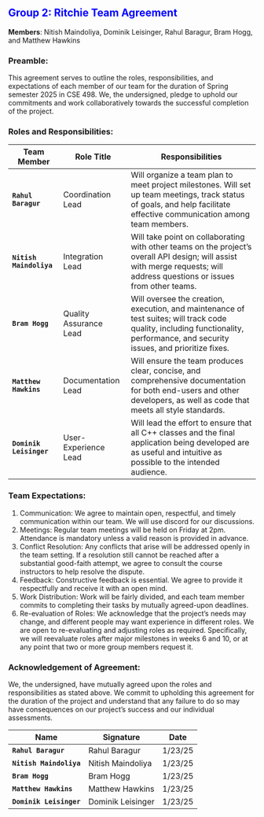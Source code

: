 ## <span id="group-2" style="color: blue">Group 2: Ritchie Team Agreement</span>

**Members**: Nitish Maindoliya, Dominik Leisinger, Rahul Baragur, Bram Hogg, and Matthew Hawkins

### Preamble:

This agreement serves to outline the roles, responsibilities, and expectations of each member of our team for the duration of Spring semester 2025 in CSE 498. We, the undersigned, pledge to uphold our commitments and work collaboratively towards the successful completion of the project.

### Roles and Responsibilities:

| Team Member               | Role Title | Responsibilities |
| ------------------- | ----------- | ----------------- |
| **`Rahul Baragur`**       | Coordination Lead | Will organize a team plan to meet project milestones. Will set up team meetings, track status of goals, and help facilitate effective communication among team members. |
| **`Nitish Maindoliya`**     | Integration Lead | Will take point on collaborating with other teams on the project’s overall API design; will assist with merge requests; will address questions or issues from other teams. |
| **`Bram Hogg`** | Quality Assurance Lead | Will oversee the creation, execution, and maintenance of test suites; will track code quality, including functionality, performance, and security issues, and prioritize fixes. |
| **`Matthew Hawkins`**     | Documentation Lead | Will ensure the team produces clear, concise, and comprehensive documentation for both end-users and other developers, as well as code that meets all style standards. |
| **`Dominik Leisinger`**  | User-Experience Lead | Will lead the effort to ensure that all C++ classes and the final application being developed are as useful and intuitive as possible to the intended audience. |

### Team Expectations:

1. Communication: We agree to maintain open, respectful, and timely communication within our team. We will use discord for our discussions.
2. Meetings: Regular team meetings will be held on Friday at 2pm. Attendance is mandatory unless a valid reason is provided in advance.
3. Conflict Resolution: Any conflicts that arise will be addressed openly in the team setting. If a resolution still cannot be reached after a substantial good-faith attempt, we agree to consult the course instructors to help resolve the dispute.
4. Feedback: Constructive feedback is essential. We agree to provide it respectfully and receive it with an open mind.
5. Work Distribution: Work will be fairly divided, and each team member commits to completing their tasks by mutually agreed-upon deadlines.
6. Re-evaluation of Roles: We acknowledge that the project’s needs may change, and different people may want experience in different roles. We are open to re-evaluating and adjusting roles as required. Specifically, we will reevaluate roles after major milestones in weeks 6 and 10, or at any point that two or more group members request it.

### Acknowledgement of Agreement:

We, the undersigned, have mutually agreed upon the roles and responsibilities as stated above. We commit to upholding this agreement for the duration of the project and understand that any failure to do so may have consequences on our project’s success and our individual assessments.

| Name | Signature | Date |
| ----- | ----------- | ---- |
| **`Rahul Baragur`**       | Rahul Baragur | 1/23/25 |
| **`Nitish Maindoliya`**     | Nitish Maindoliya | 1/23/25 |
| **`Bram Hogg`** | Bram Hogg | 1/23/25 |
| **`Matthew Hawkins`**     | Matthew Hawkins | 1/23/25 |
| **`Dominik Leisinger`**  | Dominik Leisinger | 1/23/25 |
